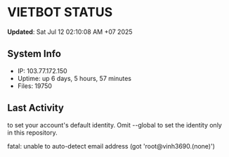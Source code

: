 # VIETBOT STATUS
**Updated**: Sat Jul 12 02:10:08 AM +07 2025

## System Info
- IP: 103.77.172.150
- Uptime: up 6 days, 5 hours, 57 minutes
- Files: 19750

## Last Activity

to set your account's default identity.
Omit --global to set the identity only in this repository.

fatal: unable to auto-detect email address (got 'root@vinh3690.(none)')
